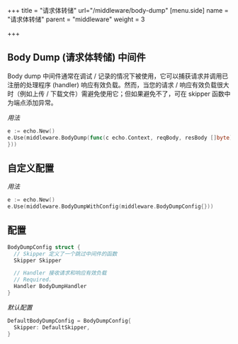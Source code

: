 +++
title = "请求体转储"
url="/middleware/body-dump"
[menu.side]
  name = "请求体转储"
  parent = "middleware"
  weight = 3

+++

## Body Dump (请求体转储) 中间件

Body dump 中间件通常在调试 / 记录的情况下被使用，它可以捕获请求并调用已注册的处理程序 (handler) 响应有效负载。然而，当您的请求 / 响应有效负载很大时（例如上传 / 下载文件）需避免使用它；但如果避免不了，可在 skipper 函数中为端点添加异常。

*用法*

```go
e := echo.New()
e.Use(middleware.BodyDump(func(c echo.Context, reqBody, resBody []byte) {
}))
```

## 自定义配置

*用法*

```go
e := echo.New()
e.Use(middleware.BodyDumpWithConfig(middleware.BodyDumpConfig{}))
```

## 配置

```go
BodyDumpConfig struct {
  // Skipper 定义了一个跳过中间件的函数
  Skipper Skipper

  // Handler 接收请求和响应有效负载
  // Required.
  Handler BodyDumpHandler
}
```

*默认配置*

```go
DefaultBodyDumpConfig = BodyDumpConfig{
  Skipper: DefaultSkipper,
}
```

